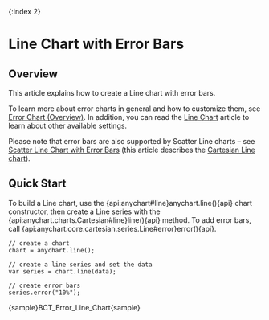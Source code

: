 {:index 2}
# Line Chart with Error Bars

## Overview

This article explains how to create a Line chart with error bars.

To learn more about error charts in general and how to customize them, see [Error Chart (Overview)](Overview). In addition, you can read the [Line Chart](../Line_Chart) article to learn about other available settings.

Please note that error bars are also supported by Scatter Line charts – see [Scatter Line Chart with Error Bars](Scatter_Line_Chart) (this article describes the [Cartesian Line chart](../Line_Chart)).

## Quick Start

To build a Line chart, use the {api:anychart#line}anychart.line(){api} chart constructor, then create a Line series with the {api:anychart.charts.Cartesian#line}line(){api} method. To add error bars, call {api:anychart.core.cartesian.series.Line#error}error(){api}.

```
// create a chart
chart = anychart.line();

// create a line series and set the data
var series = chart.line(data);

// create error bars
series.error("10%");
```

{sample}BCT\_Error\_Line\_Chart{sample}
